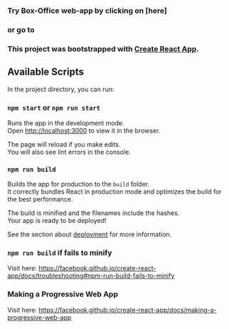 ### Try Box-Office web-app by clicking on [here]

### or go to

### This project was bootstrapped with [Create React App](https://github.com/facebook/create-react-app).

## Available Scripts

In the project directory, you can run:

### `npm start` or `npm run start`

Runs the app in the development mode.<br />
Open [http://localhost:3000](http://localhost:3000) to view it in the browser.

The page will reload if you make edits.<br />
You will also see lint errors in the console.

### `npm run build`

Builds the app for production to the `build` folder.<br />
It correctly bundles React in production mode and optimizes the build for the best performance.

The build is minified and the filenames include the hashes.<br />
Your app is ready to be deployed!

See the section about [deployment](https://facebook.github.io/create-react-app/docs/deployment) for more information.

### `npm run build` if fails to minify

Visit here: https://facebook.github.io/create-react-app/docs/troubleshooting#npm-run-build-fails-to-minify

### Making a Progressive Web App

Visit here: https://facebook.github.io/create-react-app/docs/making-a-progressive-web-app
